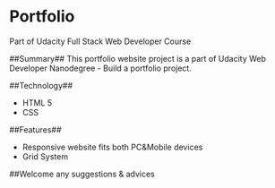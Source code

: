 # Portfolio
Part of Udacity Full Stack Web Developer Course

##Summary##
This portfolio website project is a part of Udacity Web Developer Nanodegree - Build a portfolio project. 

##Technology##
* HTML 5
* CSS

##Features##
* Responsive website fits both PC&Mobile devices
* Grid System

##Welcome any suggestions & advices
